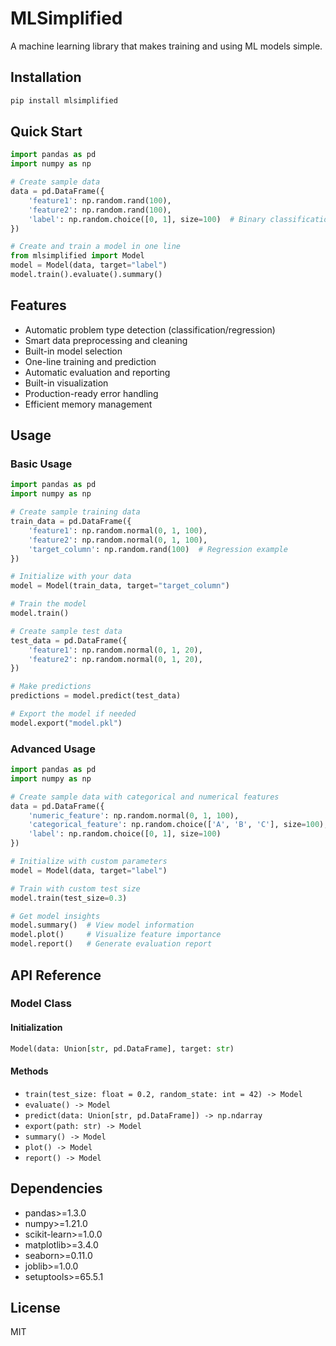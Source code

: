 # MLSimplified

A machine learning library that makes training and using ML models simple.

## Installation

```bash
pip install mlsimplified
```

## Quick Start

```python
import pandas as pd
import numpy as np

# Create sample data
data = pd.DataFrame({
    'feature1': np.random.rand(100),
    'feature2': np.random.rand(100),
    'label': np.random.choice([0, 1], size=100)  # Binary classification example
})

# Create and train a model in one line
from mlsimplified import Model
model = Model(data, target="label")
model.train().evaluate().summary()
```

## Features

- Automatic problem type detection (classification/regression)
- Smart data preprocessing and cleaning
- Built-in model selection
- One-line training and prediction
- Automatic evaluation and reporting
- Built-in visualization
- Production-ready error handling
- Efficient memory management

## Usage

### Basic Usage

```python
import pandas as pd
import numpy as np

# Create sample training data
train_data = pd.DataFrame({
    'feature1': np.random.normal(0, 1, 100),
    'feature2': np.random.normal(0, 1, 100),
    'target_column': np.random.rand(100)  # Regression example
})

# Initialize with your data
model = Model(train_data, target="target_column")

# Train the model
model.train()

# Create sample test data
test_data = pd.DataFrame({
    'feature1': np.random.normal(0, 1, 20),
    'feature2': np.random.normal(0, 1, 20),
})

# Make predictions
predictions = model.predict(test_data)

# Export the model if needed
model.export("model.pkl")
```

### Advanced Usage

```python
import pandas as pd
import numpy as np

# Create sample data with categorical and numerical features
data = pd.DataFrame({
    'numeric_feature': np.random.normal(0, 1, 100),
    'categorical_feature': np.random.choice(['A', 'B', 'C'], size=100),
    'label': np.random.choice([0, 1], size=100)
})

# Initialize with custom parameters
model = Model(data, target="label")

# Train with custom test size
model.train(test_size=0.3)

# Get model insights
model.summary()  # View model information
model.plot()     # Visualize feature importance
model.report()   # Generate evaluation report
```

## API Reference

### Model Class

#### Initialization
```python
Model(data: Union[str, pd.DataFrame], target: str)
```

#### Methods
- `train(test_size: float = 0.2, random_state: int = 42) -> Model`
- `evaluate() -> Model`
- `predict(data: Union[str, pd.DataFrame]) -> np.ndarray`
- `export(path: str) -> Model`
- `summary() -> Model`
- `plot() -> Model`
- `report() -> Model`

## Dependencies

- pandas>=1.3.0
- numpy>=1.21.0
- scikit-learn>=1.0.0
- matplotlib>=3.4.0
- seaborn>=0.11.0
- joblib>=1.0.0
- setuptools>=65.5.1

## License

MIT 